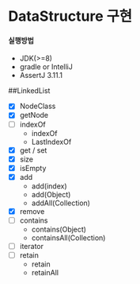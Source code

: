 # DataStructure 구현

#### 실행방법
- JDK(>=8)
- gradle or IntelliJ
- AssertJ 3.11.1
    
##LinkedList
- [X] NodeClass
- [X] getNode
- [ ] indexOf
    * indexOf
    * LastIndexOf
- [X] get / set
- [X] size
- [X] isEmpty
- [X] add
    * add(index)
    * add(Object)
    * addAll(Collection)
- [X] remove
- [ ] contains
    * contains(Object)
    * containsAll(Collection)
- [ ] iterator
- [ ] retain
    * retain
    * retainAll